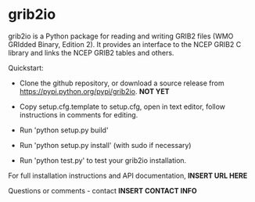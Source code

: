 # grib2io

grib2io is a Python package for reading and writing GRIB2 files (WMO GRIdded Binary, Edition 2).  It provides
an interface to the NCEP GRIB2 C library and links the NCEP GRIB2 tables and others.

Quickstart:

* Clone the github repository, or download a source release from https://pypi.python.org/pypi/grib2io. **NOT YET**

* Copy setup.cfg.template to setup.cfg, open in text editor, follow instructions in
comments for editing.

* Run 'python setup.py build'

* Run 'python setup.py install' (with sudo if necessary)

* Run 'python test.py' to test your grib2io installation.

For full installation instructions and API documentation, __INSERT URL HERE__

Questions or comments - contact __INSERT CONTACT INFO__
